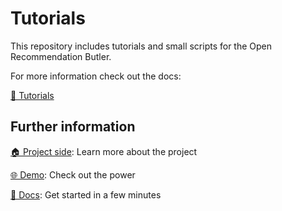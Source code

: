 # Tutorials
This repository includes tutorials and small scripts for the Open Recommendation Butler.

For more information check out the docs:

<a href="https://open-recommendation-butler.github.io/orb-docs/tutorials/">📑 Tutorials</a>

## Further information

<a href="https://github.com/open-recommendation-butler"> 🏠 Project side</a>: Learn more about the project

<a href="https://open-recommendation-butler.tech/"> 🌐 Demo</a>: Check out the power

<a href="https://open-recommendation-butler.github.io/orb-docs/">📑 Docs</a>: Get started in a few minutes
